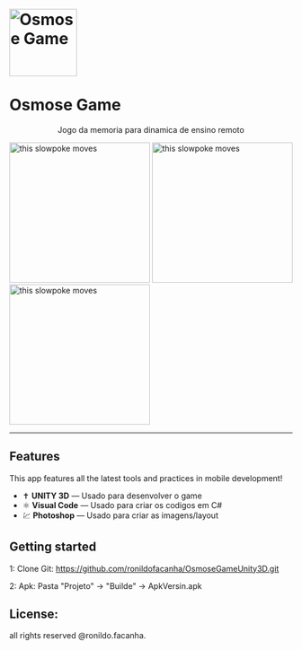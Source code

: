 
<h1 align="Osmose Game">
<br>
  <img src= "https://i.ibb.co/YWJhjVf/celula-gf.gif" alt="Osmose Game" width="120">
<br>
<br>
Osmose Game
</h1>

<p align="center">Jogo da memoria para dinamica de ensino remoto</p>


[//]: # (Add your gifs/images here:)
<div>
  <img src="https://i.ibb.co/2N3yRJ6/ez.gif" alt="this slowpoke moves"  width="250" />
  <img src="https://i.ibb.co/x6T6rQq/OsmoseGf.gif" alt="this slowpoke moves"  width="250" />
  <img src="https://i.ibb.co/mSdRkGZ/ezgif-com-gif-maker.gif" alt="this slowpoke moves"  width="250" />
</div>

<hr />

## Features
[//]: # (Add the features of your project here:)
This app features all the latest tools and practices in mobile development!

- ✝️ **UNITY 3D** — Usado para desenvolver o game
- ⚛️ **Visual Code** — Usado para criar os codigos em C#
- 💹 **Photoshop** — Usado para criar as imagens/layout

## Getting started

1: Clone Git: https://github.com/ronildofacanha/OsmoseGameUnity3D.git

2: Apk: Pasta "Projeto" -> "Builde" -> ApkVersin.apk


## License:

all rights reserved @ronildo.facanha.
